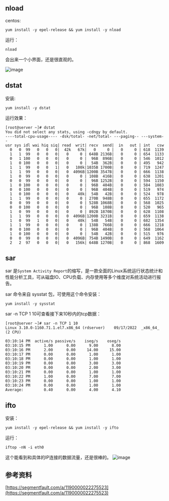 ## nload
centos:
```
yum install -y epel-release && yum install -y nload
```
运行：
```
nload
```
会出来一个小界面，还是很直观的。

![image](https://user-images.githubusercontent.com/6395350/190845417-7656400b-fd0c-4aa4-bd35-876859bef525.png)


## dstat
安装:
```
yum install -y dstat
```
运行效果：
```
[root@server ~]# dstat 
You did not select any stats, using -cdngy by default.
----total-cpu-usage---- -dsk/total- -net/total- ---paging-- ---system--
usr sys idl wai hiq siq| read  writ| recv  send|  in   out | int   csw 
  0   0  99   0   0   0|  42k   67k|   0     0 |   0     0 | 618  1139 
  1   1  99   0   0   0|   0     0 | 648B 2136B|   0     0 | 654  1133 
  0   1 100   0   0   0|   0     0 |  96B  896B|   0     0 | 546  1012 
  1   0 100   0   0   0|   0     0 |  54B  362B|   0     0 | 495   942 
  1   1  99   0   0   1|   0   100k|1035B 1700B|   0     0 | 719  1247 
  1   1  99   0   0   0|   0  4096B|1200B 3547B|   0     0 | 666  1138 
  1   0  99   0   0   0|   0     0 | 108B  416B|   0     0 | 638  1201 
  0   0  99   0   0   0|   0     0 |  96B 1252B|   0     0 | 594  1150 
  1   0 100   0   0   0|   0     0 |  96B  404B|   0     0 | 584  1083 
  0   0 100   0   0   0|   0     0 |  96B  404B|   0     0 | 519   974 
  1   0 100   0   0   0|   0    40k|  54B   42B|   0     0 | 524   978 
  1   1  99   0   0   0|   0     0 | 270B  948B|   0     0 | 655  1172 
  0   0  99   0   0   0|   0     0 | 528B 1068B|   0     0 | 568  1025 
  0   0 100   0   0   0|   0     0 |  96B  108B|   0     0 | 520   965 
  1   0  99   0   0   0|   0     0 | 892B 1870B|   0     0 | 628  1108 
  1   1  99   0   0   0|   0  4096B|1200B 3231B|   0     0 | 659  1138 
  1   0  99   1   0   0|   0    40k|  54B   54B|   0     0 | 682  1354 
  1   1  99   0   0   0|   0     0 | 138B  766B|   0     0 | 666  1218 
  0   0 100   0   0   0|   0     0 |  96B  404B|   0     0 | 568  1064 
  1   0 100   0   0   0|   0     0 |  54B   42B|   0     0 | 515   976 
  0   0  99   0   0   0|   0  4096B| 754B 1490B|   0     0 | 649  1162 
  2   2  97   0   0   0|   0   156k| 648B 1270B|   0     0 | 868  1609
```


## sar

sar 是`System Activity Report`的缩写，是一款全面的Linux系统运行状态统计和性能分析工具，可从磁盘IO、CPU负载、内存使用等多个维度对系统活动进行报告。

sar 命令来自 sysstat 包，可使用这个命令安装：
```
yum install -y sysstat
```

sar -n TCP 1 10可查看接下来10秒内的tcp数据：
```
[root@server ~]# sar -n TCP 1 10
Linux 3.10.0-1160.71.1.el7.x86_64 (rdserver) 	09/17/2022 	_x86_64_	(2 CPU)

03:10:14 PM  active/s passive/s    iseg/s    oseg/s
03:10:15 PM      1.00      0.00      9.00      8.00
03:10:16 PM      2.00      0.00     14.00     15.00
03:10:17 PM      0.00      0.00      1.00      1.00
03:10:18 PM      0.00      0.00      1.00      1.00
03:10:19 PM      0.00      0.00      3.00      3.00
03:10:20 PM      0.00      0.00      2.00      3.00
03:10:21 PM      0.00      0.00      1.00      1.00
03:10:22 PM      1.00      0.00      7.00      7.00
03:10:23 PM      0.00      0.00      1.00      1.00
03:10:24 PM      0.00      0.00      1.00      1.00
Average:         0.40      0.00      4.00      4.10

```

## ifto
安装：
```
yum install -y epel-release && yum install -y ifto
```
运行：
```
iftop -nN -i eth0
```
这个能看到和具体的IP连接的数据流量，还是很棒的。
![image](https://user-images.githubusercontent.com/6395350/190845374-32511eff-d115-4ae9-93cd-45ac864a260a.png)



## 参考资料
[https://segmentfault.com/a/1190000022275523](https://segmentfault.com/a/1190000022275523)
